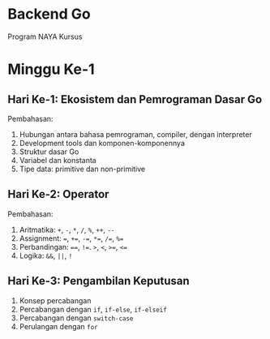 # Backend Go
Program NAYA Kursus

# Minggu Ke-1
## Hari Ke-1: Ekosistem dan Pemrograman Dasar Go
Pembahasan:
1. Hubungan antara bahasa pemrograman, compiler, dengan interpreter
2. Development tools dan komponen-komponennya
3. Struktur dasar Go
4. Variabel dan konstanta
5. Tipe data: primitive dan non-primitive

## Hari Ke-2: Operator
Pembahasan:
1. Aritmatika: `+`, `-`, `*`, `/`, `%`, `++`, `--`
2. Assignment: `=`, `+=`, `-=`, `*=`, `/=`, `%=`
3. Perbandingan: `==`, `!=`. `>`, `<`, `>=`, `<=`
4. Logika: `&&`, `||`, `!`

## Hari Ke-3: Pengambilan Keputusan
1. Konsep percabangan
2. Percabangan dengan `if`, `if-else`, `if-elseif`
3. Percabangan dengan `switch-case`
4. Perulangan dengan `for`
